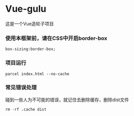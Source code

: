 # Vue-gulu
这是一个Vue造轮子项目

### 使用本框架前，请在CSS中开启border-box

```
box-sizing:border-box;
```

### 项目运行
```
parcel index.html --no-cache
```


### 常见错误处理

碰到一些人为不可能的错误，就记住去删除缓存，删除dist文件
```
rm -rf .cache dist

```
